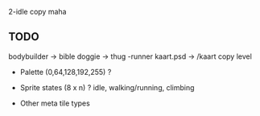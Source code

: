 2-idle copy maha

## TODO

bodybuilder -> bible
doggie -> thug
-runner
kaart.psd -> /kaart
copy level

* Palette (0,64,128,192,255) ?

* Sprite states (8 x n) ? idle, walking/running, climbing

* Other meta tile types